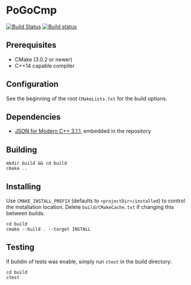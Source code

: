 # PoGoCmp

[![Build Status](https://travis-ci.org/Stinkfist0/PoGoCmp.svg?branch=master)](https://travis-ci.org/Stinkfist0/PoGoCmp)
[![Build status](https://ci.appveyor.com/api/projects/status/0w5ik8sbxfp95soy/branch/master?svg=true)](https://ci.appveyor.com/project/Stinkfist0/pogocmp/branch/master)

## Prerequisites
- CMake (3.0.2 or newer)
- C++14 capable compiler

## Configuration
See the beginning of the root `CMakeLists.txt` for the build options.

## Dependencies
 - [JSON for Modern C++ 3.1.1](https://github.com/nlohmann/json), embedded in the repository

## Building 

```
mkdir build && cd build
cmake ..
```

## Installing
 Use `CMAKE_INSTALL_PREFIX` (defaults to `<projectDir>/installed`) to control the installation location.
Delete `build/CMakeCache.txt` if changing this between builds.
```
cd build
cmake --build . --target INSTALL
```

## Testing
If buildin of tests was enable, simply run `ctest` in the build directory:
```
cd build
ctest
```